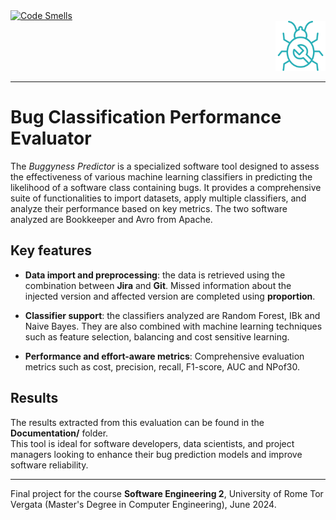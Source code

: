 
<div style="text-align: left;">
  <a href="https://sonarcloud.io/project/overview?id=martinalupini_BugginessPredictor_ISW2">
    <img src="https://sonarcloud.io/api/project_badges/measure?project=martinalupini_BugginessPredictor_ISW2&metric=code_smells" alt="Code Smells">
  </a>
</div>

<div style="text-align: right;">
  <img src="reportFiles/logo.png" width="80" height="80" alt="Project Logo">
</div>

--- 

# Bug Classification Performance Evaluator

The *Buggyness Predictor* is a specialized software tool designed 
to assess the effectiveness of various machine learning classifiers in predicting the 
likelihood of a software class containing bugs. It provides a 
comprehensive suite of functionalities to import datasets, 
apply multiple classifiers, and analyze their performance based 
on key metrics. The two software analyzed are Bookkeeper and Avro from Apache.

## Key features

- **Data import and preprocessing**: the data is retrieved using the combination between **Jira** and **Git**.
Missed information about the injected version and affected version are completed using **proportion**.  


- **Classifier support**: the classifiers analyzed are Random Forest, IBk and Naive Bayes. They are also combined with machine learning techniques such as feature selection, balancing and cost sensitive learning.  


- **Performance and effort-aware metrics**: Comprehensive evaluation metrics such as cost, precision, recall, F1-score, AUC and NPof30.

## Results

The results extracted from this evaluation can be found in the **Documentation/** folder.  
This tool is ideal for software developers, data scientists, and project managers looking to enhance their bug prediction models and improve software reliability. 

--- 
Final project for the course **Software Engineering 2**, University of Rome Tor Vergata (Master's Degree in  Computer Engineering), June 2024.

